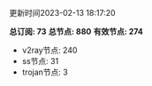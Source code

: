 更新时间2023-02-13 18:17:20

**总订阅: 73**
**总节点: 880**
**有效节点: 274**
- v2ray节点: 240
- ss节点: 31
- trojan节点: 3

